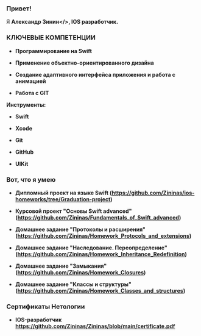 ### Привет!

Я <b>Александр Зинин</>, IOS разработчик.

### КЛЮЧЕВЫЕ КОМПЕТЕНЦИИ

- Программирование на Swift

- Применение объектно-ориентированного дизайна

- Создание адаптивного интерфейса приложения и работа с анимацией

- Работа с GIT

Инструменты:

- Swift

- Xcode

- Git

- GitHub

- UIKit

### Вот, что я умею

- Дипломный проект на языке Swift (https://github.com/Zininas/ios-homeworks/tree/Graduation-project) 

- Курсовой проект "Основы Swift advanced" (https://github.com/Zininas/Fundamentals_of_Swift_advanced)

- Домашнее задание "Протоколы и расширения" (https://github.com/Zininas/Homework_Protocols_and_extensions)

- Домашнее задание "Наследование. Переопределение" (https://github.com/Zininas/Homework_Inheritance_Redefinition)

- Домашнее задание "Замыкания" (https://github.com/Zininas/Homework_Closures)

- Домашнее задание "Классы и структуры" (https://github.com/Zininas/Homework_Classes_and_structures)

### Сертификаты Нетологии

- IOS-разработчик https://github.com/Zininas/Zininas/blob/main/certificate.pdf
